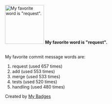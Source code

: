 <img src="https://my-badges.github.io/my-badges/favorite-word.png" alt="My favorite word is &quot;request&quot;." title="My favorite word is &quot;request&quot;." width="128">
<strong>My favorite word is &quot;request&quot;.</strong>
<br><br>

My favorite commit message words are:

1. request (used 657 times)
2. add (used 553 times)
3. merge (used 533 times)
4. tests (used 520 times)
5. handling (used 480 times)


Created by <a href="https://github.com/my-badges/my-badges">My Badges</a>
